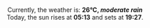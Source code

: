 <p  align="center"><br/>Currently, the weather is: <b> 26°C, <i>moderate rain</i></b></br>Today, the sun rises at <b>05:13</b> and sets at <b>19:27</b>.</p>